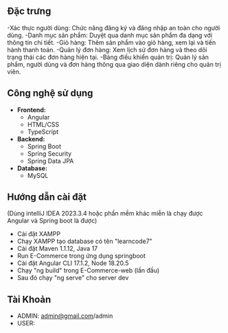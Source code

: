## Đặc trưng
-Xác thực người dùng: Chức năng đăng ký và đăng nhập an toàn cho người dùng.
-Danh mục sản phẩm: Duyệt qua danh mục sản phẩm đa dạng với thông tin chi tiết.
-Giỏ hàng: Thêm sản phẩm vào giỏ hàng, xem lại và tiến hành thanh toán.
-Quản lý đơn hàng: Xem lịch sử đơn hàng và theo dõi trạng thái các đơn hàng hiện tại.
-Bảng điều khiển quản trị: Quản lý sản phẩm, người dùng và đơn hàng thông qua giao diện dành riêng cho quản trị viên.

## Công nghệ sử dụng
- **Frontend:**
  - Angular
  - HTML/CSS
  - TypeScript
- **Backend:**
  - Spring Boot
  - Spring Security
  - Spring Data JPA
- **Database:**
  - MySQL

## Hướng dẫn cài đặt
(Dùng intelliJ IDEA 2023.3.4 hoặc phần mềm khác miễn là chạy được Angular và Spring boot là được)
- Cài đặt XAMPP
- Chạy XAMPP tạo database có tên "learncode7"
- Cài đặt Maven 1.1.12, Java 17
- Run E-Commerce trong ứng dụng springboot 
- Cài đặt Angular CLI 17.1.2, Node 18.20.5
- Chạy "ng build" trong E-Commerce-web (lần đầu)
- Sau đó chạy "ng serve" cho server dev 

## Tài Khoản
- ADMIN: admin@gmail.com/admin
- USER: 
